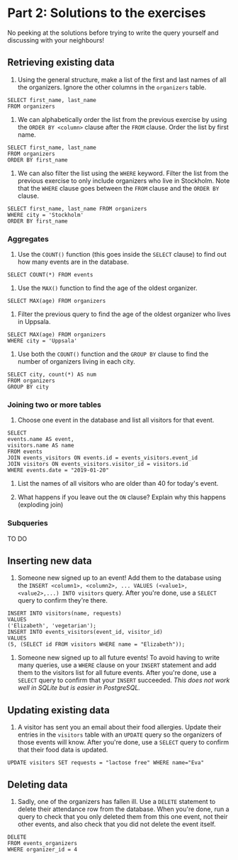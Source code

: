 # Part 2: Solutions to the exercises
No peeking at the solutions before trying to write the query yourself and discussing with your neighbours!

## Retrieving existing data
1. Using the general structure, make a list of the first and last names of all the organizers. Ignore the other columns in the `organizers` table.
```
SELECT first_name, last_name
FROM organizers
```

1. We can alphabetically order the list from the previous exercise by using the `ORDER BY <column>` clause after the `FROM` clause. Order the list by first name.
```
SELECT first_name, last_name
FROM organizers
ORDER BY first_name
```

1. We can also filter the list using the `WHERE` keyword. Filter the list from the previous exercise to only include organizers who live in Stockholm. Note that the `WHERE` clause goes between the `FROM` clause and the `ORDER BY` clause.
```
SELECT first_name, last_name FROM organizers
WHERE city = 'Stockholm'
ORDER BY first_name
```

### Aggregates
1. Use the `COUNT()` function (this goes inside the `SELECT` clause) to find out how many events are in the database.
```
SELECT COUNT(*) FROM events
```

1. Use the `MAX()` function to find the age of the oldest organizer.
```
SELECT MAX(age) FROM organizers
```

1. Filter the previous query to find the age of the oldest organizer who lives in Uppsala.
```
SELECT MAX(age) FROM organizers
WHERE city = 'Uppsala'
```

1. Use both the `COUNT()` function and the `GROUP BY` clause to find the number of organizers living in each city.
```
SELECT city, count(*) AS num
FROM organizers
GROUP BY city
```

### Joining two or more tables
1. Choose one event in the database and list all visitors for that event.
```
SELECT
events.name AS event,
visitors.name AS name
FROM events
JOIN events_visitors ON events.id = events_visitors.event_id
JOIN visitors ON events_visitors.visitor_id = visitors.id
WHERE events.date = "2019-01-20"
```

1. List the names of all visitors who are older than 40 for today's event.

1. What happens if you leave out the `ON` clause? Explain why this happens (exploding join)


### Subqueries
TO DO

## Inserting new data
1. Someone new signed up to an event! Add them to the database using the `INSERT <column1>, <column2>, ... VALUES (<value1>, <value2>,...) INTO visitors` query. After you're done, use a `SELECT` query to confirm they're there.
```
INSERT INTO visitors(name, requests)
VALUES
('Elizabeth', 'vegetarian');
INSERT INTO events_visitors(event_id, visitor_id)
VALUES
(5, (SELECT id FROM visitors WHERE name = "Elizabeth"));
```

1. Someone new signed up to all future events! To avoid having to write many queries, use a `WHERE` clause on your `INSERT` statement and add them to the visitors list for all future events. After you're done, use a `SELECT` query to confirm that your `INSERT` succeeded.
_This does not work well in SQLite but is easier in PostgreSQL._

## Updating existing data
1. A visitor has sent you an email about their food allergies. Update their entries in the `visitors` table with an `UPDATE` query so the organizers of those events will know. After you're done, use a `SELECT` query to confirm that their food data is updated.
```
UPDATE visitors SET requests = "lactose free" WHERE name="Eva"
```

## Deleting data
1. Sadly, one of the organizers has fallen ill. Use a `DELETE` statement to delete their attendance row from the database. When you're done, run a query to check that you only deleted them from this one event, not their other events, and also check that you did not delete the event itself.
```
DELETE
FROM events_organizers
WHERE organizer_id = 4
```